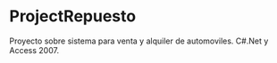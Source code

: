 # ProjectRepuesto
Proyecto sobre sistema para venta y alquiler de automoviles. C#.Net y Access 2007.
